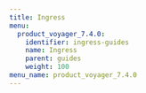 ```yaml
---
title: Ingress
menu:
  product_voyager_7.4.0:
    identifier: ingress-guides
    name: Ingress
    parent: guides
    weight: 100
menu_name: product_voyager_7.4.0
---
```

